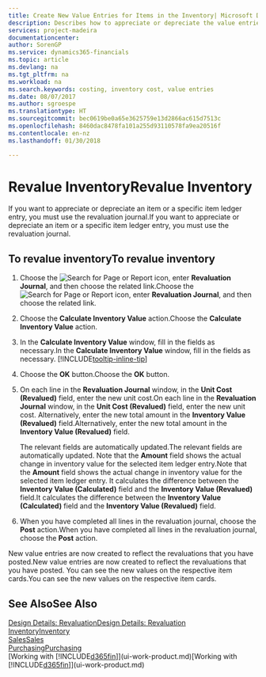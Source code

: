 ```yaml
---
title: Create New Value Entries for Items in the Inventory| Microsoft Docs
description: Describes how to appreciate or depreciate the value entries of one or more items in the inventory by posting their current, calculated value.
services: project-madeira
documentationcenter: 
author: SorenGP
ms.service: dynamics365-financials
ms.topic: article
ms.devlang: na
ms.tgt_pltfrm: na
ms.workload: na
ms.search.keywords: costing, inventory cost, value entries
ms.date: 08/07/2017
ms.author: sgroespe
ms.translationtype: HT
ms.sourcegitcommit: bec0619be0a65e3625759e13d2866ac615d7513c
ms.openlocfilehash: 8460dac8478fa101a255d93110578fa9ea20516f
ms.contentlocale: en-nz
ms.lasthandoff: 01/30/2018

---
```

# <a name="revalue-inventory"></a><span data-ttu-id="0fb50-103">Revalue Inventory</span><span class="sxs-lookup"><span data-stu-id="0fb50-103">Revalue Inventory</span></span>
<span data-ttu-id="0fb50-104">If you want to appreciate or depreciate an item or a specific item ledger entry, you must use the revaluation journal.</span><span class="sxs-lookup"><span data-stu-id="0fb50-104">If you want to appreciate or depreciate an item or a specific item ledger entry, you must use the revaluation journal.</span></span>

## <a name="to-revalue-inventory"></a><span data-ttu-id="0fb50-105">To revalue inventory</span><span class="sxs-lookup"><span data-stu-id="0fb50-105">To revalue inventory</span></span>
1. <span data-ttu-id="0fb50-106">Choose the ![Search for Page or Report](media/ui-search/search_small.png "Search for Page or Report icon") icon, enter **Revaluation Journal**, and then choose the related link.</span><span class="sxs-lookup"><span data-stu-id="0fb50-106">Choose the ![Search for Page or Report](media/ui-search/search_small.png "Search for Page or Report icon") icon, enter **Revaluation Journal**, and then choose the related link.</span></span>
2. <span data-ttu-id="0fb50-107">Choose the **Calculate Inventory Value** action.</span><span class="sxs-lookup"><span data-stu-id="0fb50-107">Choose the **Calculate Inventory Value** action.</span></span>
3. <span data-ttu-id="0fb50-108">In the **Calculate Inventory Value** window, fill in the fields as necessary.</span><span class="sxs-lookup"><span data-stu-id="0fb50-108">In the **Calculate Inventory Value** window, fill in the fields as necessary.</span></span> [!INCLUDE[tooltip-inline-tip](includes/tooltip-inline-tip_md.md)]
4. <span data-ttu-id="0fb50-109">Choose the **OK** button.</span><span class="sxs-lookup"><span data-stu-id="0fb50-109">Choose the **OK** button.</span></span>
5. <span data-ttu-id="0fb50-110">On each line in the **Revaluation Journal** window, in the **Unit Cost (Revalued)** field, enter the new unit cost.</span><span class="sxs-lookup"><span data-stu-id="0fb50-110">On each line in the **Revaluation Journal** window, in the **Unit Cost (Revalued)** field, enter the new unit cost.</span></span> <span data-ttu-id="0fb50-111">Alternatively, enter the new total amount in the **Inventory Value (Revalued)** field.</span><span class="sxs-lookup"><span data-stu-id="0fb50-111">Alternatively, enter the new total amount in the **Inventory Value (Revalued)** field.</span></span>

    <span data-ttu-id="0fb50-112">The relevant fields are automatically updated.</span><span class="sxs-lookup"><span data-stu-id="0fb50-112">The relevant fields are automatically updated.</span></span> <span data-ttu-id="0fb50-113">Note that the **Amount** field shows the actual change in inventory value for the selected item ledger entry.</span><span class="sxs-lookup"><span data-stu-id="0fb50-113">Note that the **Amount** field shows the actual change in inventory value for the selected item ledger entry.</span></span> <span data-ttu-id="0fb50-114">It calculates the difference between the **Inventory Value (Calculated)** field and the **Inventory Value (Revalued)** field.</span><span class="sxs-lookup"><span data-stu-id="0fb50-114">It calculates the difference between the **Inventory Value (Calculated)** field and the **Inventory Value (Revalued)** field.</span></span>
6. <span data-ttu-id="0fb50-115">When you have completed all lines in the revaluation journal, choose the **Post** action.</span><span class="sxs-lookup"><span data-stu-id="0fb50-115">When you have completed all lines in the revaluation journal, choose the **Post** action.</span></span>

<span data-ttu-id="0fb50-116">New value entries are now created to reflect the revaluations that you have posted.</span><span class="sxs-lookup"><span data-stu-id="0fb50-116">New value entries are now created to reflect the revaluations that you have posted.</span></span> <span data-ttu-id="0fb50-117">You can see the new values on the respective item cards.</span><span class="sxs-lookup"><span data-stu-id="0fb50-117">You can see the new values on the respective item cards.</span></span>

## <a name="see-also"></a><span data-ttu-id="0fb50-118">See Also</span><span class="sxs-lookup"><span data-stu-id="0fb50-118">See Also</span></span>
[<span data-ttu-id="0fb50-119">Design Details: Revaluation</span><span class="sxs-lookup"><span data-stu-id="0fb50-119">Design Details: Revaluation</span></span>](design-details-revaluation.md)  
[<span data-ttu-id="0fb50-120">Inventory</span><span class="sxs-lookup"><span data-stu-id="0fb50-120">Inventory</span></span>](inventory-manage-inventory.md)  
[<span data-ttu-id="0fb50-121">Sales</span><span class="sxs-lookup"><span data-stu-id="0fb50-121">Sales</span></span>](sales-manage-sales.md)  
[<span data-ttu-id="0fb50-122">Purchasing</span><span class="sxs-lookup"><span data-stu-id="0fb50-122">Purchasing</span></span>](purchasing-manage-purchasing.md)  
<span data-ttu-id="0fb50-123">[Working with [!INCLUDE[d365fin](includes/d365fin_md.md)]](ui-work-product.md)</span><span class="sxs-lookup"><span data-stu-id="0fb50-123">[Working with [!INCLUDE[d365fin](includes/d365fin_md.md)]](ui-work-product.md)</span></span>

